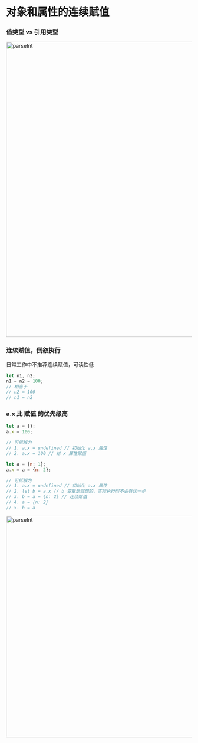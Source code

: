 
# 对象和属性的连续赋值

### 值类型 vs 引用类型
<img :src="$withBase('/assets/notes-images/thought/type-compare.png')" alt="parseInt" width="800">

### 连续赋值，倒叙执行
日常工作中不推荐连续赋值，可读性低
``` js
let n1, n2;
n1 = n2 = 100;
// 相当于
// n2 = 100
// n1 = n2 

```

### a.x 比 赋值 的优先级高
``` js
let a = {};
a.x = 100;

// 可拆解为
// 1. a.x = undefined // 初始化 a.x 属性
// 2. a.x = 100 // 给 x 属性赋值
```


``` js
let a = {n: 1};
a.x = a = {n: 2};

// 可拆解为
// 1. a.x = undefined // 初始化 a.x 属性
// 2. let b = a.x // b 变量是假想的，实际执行时不会有这一步
// 3. b = a = {n: 2} // 连续赋值
// 4. a = {n: 2} 
// 5. b = a
```

<img :src="$withBase('/assets/notes-images/thought/连续赋值.png')" alt="parseInt" width="600">






